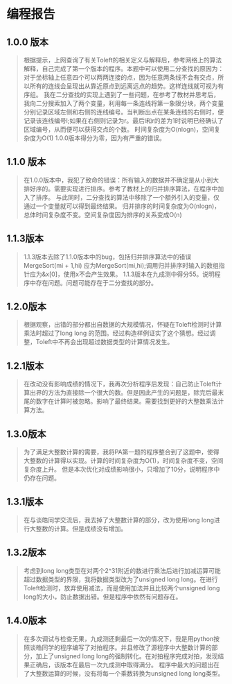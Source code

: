 # 编程报告

## 1.0.0 版本

>根据提示，上网查询了有关Toleft的相关定义与解释后，参考网络上的算法解释，自己完成了第一个版本的程序。本题中可以使用二分查找的原因为：对于坐标轴上任意四个可以两两连接的点，因为任意两条线不会有交点，所以所有的连线会呈现出从靠近原点到远离远点的趋势。这样连线就可视为有序组。
>我在二分查找的实现上遇到了一些问题，在参考了教材并思考后，我向二分搜索加入了两个变量，利用每一条连线将第一象限分块，两个变量分别记录区域左侧和右侧的连线编号。当判断出点在某条连线的右侧时，便记录该连线编号l;如果在右侧则记录为r。最后l和r的差为1时说明已经确认了区域编号，从而便可以获得交点的个数。
>时间复杂度为O(nlogn)，空间复杂度为O(1)
>1.0.0版本得分为零，因为有严重的错误。

## 1.1.0 版本

>在1.0.0版本中，我犯了致命的错误：所有输入的数据并不确定是从小到大排好序的。需要实现进行排序。参考了教材上的归并排序算法，在程序中加入了排序。
>与此同时，二分查找的算法中移除了一个额外引入的变量，仅通过一个变量就可以得到最终结果。
>归并排序的时间复杂度为O(nlogn)，总体时间复杂度不变。空间复杂度因为排序的关系变成O(n)

## 1.1.3版本

>1.1.3版本去除了1.1.0版本中的bug，包括归并排序算法中的错误MergeSort(mi + 1,hi) 应为MergeSort(mi,hi);调用归并排序时输入的数组指针应为&x[0]，使用x不会产生效果。
>1.1.3版本在九成测中得分55。说明程序中存在问题。问题可能存在于二分查找的部分。

## 1.2.0版本

>根据观察，出错的部分都出自数据的大规模情况，怀疑在Toleft检测时计算乘法时超过了long long 的范围。经过构造样例证实了这个猜想。经过调整，Toleft中不再会出现超过数据类型的计算情况发生。

## 1.2.1版本

>在改动没有影响成绩的情况下，我再次分析程序后发现：自己防止Toleft计算出界的方法为直接除一个很大的数。但是因此产生的问题是，除完后最末尾的数字在计算时被忽略。影响了最终结果。需要找到更好的大整数乘法计算方法。

## 1.3.0版本

>为了满足大整数计算的需要，我将PA第一题的程序整合到了这题中，使得大整数的计算得以实现。计算的时间复杂度为O(1)，时间复杂度不变，空间复杂度上升。
>但是本次优化对成绩影响很小，只增加了10分，说明程序中仍存在问题。

## 1.3.1版本

>在与谈皓同学交流后，我去掉了大整数计算的部分，改为使用long long进行大整数的计算。但是成绩没有增加。

## 1.3.2版本

>考虑到long long类型在对两个2^31附近的数进行乘法后进行加减运算可能超过数据类型的界限，我将数据类型改为了unsigned long long。在进行Toleft检测时，放弃使用减法，而是使用加法并且比较两个unsigned long long的大小，防止数据出错。但是程序中依然有问题存在。

## 1.4.0版本

>在多次调试与检查无果，九成测还剩最后一次的情况下，我是用python按照谈皓同学的程序编写了对拍程序。并且修改了源程序中大整数计算的部分，加上了unsigned long long的强制转化。在对拍程序完成对拍，发现结果正确后，该版本在最后一次九成测中取得满分。
>程序中最大的问题出在了大整数运算的时候，没有将每一个乘数转换为unsigned long long类型。